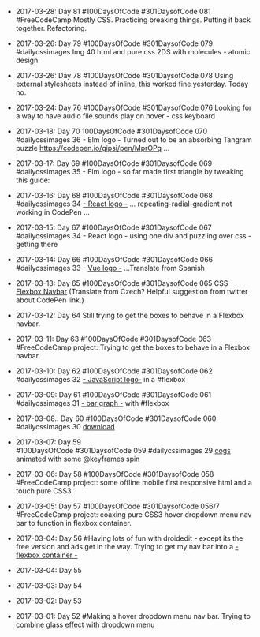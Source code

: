 
* 2017-03-28: Day 81
#100DaysOfCode #301DaysofCode 081
#FreeCodeCamp Mostly CSS. Practicing breaking things. Putting it back together. Refactoring.

* 2017-03-26: Day 79
#100DaysOfCode #301DaysofCode 079
#dailycssimages  Img 40 html and pure css 2DS with molecules - atomic design.

* 2017-03-26: Day 78
#100DaysOfCode #301DaysofCode 078
Using external stylesheets instead of inline, this worked fine yesterday. Today no.

* 2017-03-24: Day 76
#100DaysOfCode #301DaysofCode 076
Looking for a way to have audio file sounds play on hover - css keyboard

* 2017-03-18: Day 70
100DaysOfCode #301DaysofCode 070
#dailycssimages 36 - Elm logo - Turned out to be an absorbing Tangram puzzle 
https://codepen.io/gipsi/pen/MprOPq …

* 2017-03-17: Day 69
#100DaysOfCode #301DaysofCode 069
#dailycssimages 35 - Elm logo - so far made first triangle by tweaking this guide: 

* 2017-03-16: Day 68 
#100DaysOfCode #301DaysofCode 068
#dailycssimages 34 [- React logo -](https://codepen.io/gipsi/pen/ZeXarN)  … repeating-radial-gradient not working in CodePen
 …

* 2017-03-15: Day 67
#100DaysOfCode #301DaysofCode 067
#dailycssimages 34 - React logo  - using one div and puzzling over css - getting there

* 2017-03-14: Day 66
#100DaysOfCode #301DaysofCode 066
#dailycssimages 33 - [Vue  logo -](http://codepen.io/gipsi/pen/zZzmyg)  …Translate from Spanish

* 2017-03-13: Day 65
#100DaysOfCode #301DaysofCode 065 CSS [Flexbox Navbar](http://codepen.io/gipsi/pen/evWGgX) (Translate from Czech? Helpful suggestion from twitter about 
CodePen link.)  


* 2017-03-12: Day 64 
Still trying to get the boxes to behave in a Flexbox navbar.

* 2017-03-11: Day 63
#100DaysOfCode #301DaysofCode 063 #FreeCodeCamp project:
Trying to get the boxes to behave in a Flexbox navbar.



* 2017-03-10: Day 62
#100DaysOfCode #301DaysofCode 062
#dailycssimages 32 [-  JavaScript logo-](http://codepen.io/gipsi/pen/evgJja) in a  #flexbox



* 2017-03-09: Day 61
#100DaysOfCode #301DaysofCode 061
#dailycssimages 31 [-  bar graph -](https://codepen.io/gipsi/pen/KWNaBy) with #flexbox



* 2017-03-08.: Day 60
#100DaysOfCode #301DaysofCode 060
#dailycssimages 30 [download](https://t.co/aULEPtIT8F)

* 2017-03-07: Day 59   
#100DaysOfCode #301DaysofCode 059 
#dailycssimages 29 [cogs](https://t.co/pQ8cEJBQOa) animated with some @keyframes spin 

* 2017-03-06: Day 58 
#100DaysOfCode #301DaysofCode 058 #FreeCodeCamp project: some offline mobile first  responsive html and a touch pure CSS3.

* 2017-03-05: Day 57
#100DaysOfCode #301DaysofCode 056/7 #FreeCodeCamp project: coaxing  pure CSS3 hover dropdown menu nav bar to function in flexbox container.

* 2017-03-04: Day 56 
#Having lots of fun with droidedit - except its the free version and ads get in the way. 
Trying to get my nav bar into a [- flexbox container -](https://medium.freecodecamp.com/understanding-flexbox-everything-you-need-to-know-b4013d4dc9af#.nhp69jpbk)

* 2017-03-04: Day 55

* 2017-03-03: Day 54

* 2017-03-02: Day 53

* 2017-03-01: Day 52
#Making a hover dropdown menu nav bar.  Trying to combine [glass effect](http://creative-punch.net/2014/02/make-transparent-glass-menu-bar-css3/) with [dropdown menu](https://webdesignerhut.com/css-dropdown-menu/)
